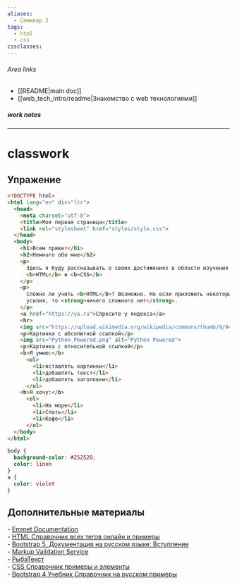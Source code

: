 ```yaml
---
aliases:
  - Семинар 2
tags:
  - html
  - css
cssclasses:
---
```

###### Area links
- [[README|main doc]]
- [[web_tech_intro/readme|Знакомство с web технологиями]]
##### work notes

_______________________________
# classwork

## Упражение 

```html
<!DOCTYPE html>
<html lang="en" dir="ltr">
  <head>
    <meta charset="utf-8">
    <title>Моя первая страница</title>
    <link rel="stylesheet" href="styles/style.css">
  </head>
  <body>
    <h1>Всем привет</h1>
    <h2>Немного обо мне</h2>
    <p>
      Здесь я буду рассказывать о своих достижениях в области изучения
      <b>HTML</b> и <b>CSS</b>
    </p>
    <p>
      Сложно ли учить <b>HTML</b>? Возможно. Но если приложить некоторые
      усилия, то <strong>ничего сложного нет</strong>.
    </p>
    <a href="https://ya.ru">Спросите у яндекса</a>
    <hr>
    <img src="https://upload.wikimedia.org/wikipedia/commons/thumb/9/94/Guido_van_Rossum_OSCON_2006_cropped.png/300px-Guido_van_Rossum_OSCON_2006_cropped.png" alt="Guido_van_Russum">
    <p>Картинка с абсолютной ссылкой</p>
    <img src="Python_Powered.png" alt="Python Powered">
    <p>Картинка с относительной ссылкой</p>
    <b>Я умею:</b>
      <ul>
        <li>вставлять картинки</li>
        <li>добавлять текст</li>
        <li>добавлять заголовки</li>
      </ul>
    <b>Я хочу:</b>
      <ol>
        <li>На море</li>
        <li>Спать</li>
        <li>Кофе</li>
      </ol>
  </body>
</html>
```

```css
body {
  background-color: #252520;
  color: linen
}
a {
  color: violet
}
```
## Дополнительные материалы

- [Emmet Documentation](https://docs.emmet.io/)  
- [HTML Справочник всех тегов онлайн и примеры](https://html5css.ru/tags/default.php)  
- [Bootstrap 5. Документация на русском языке: Вступление](https://bootstrap-4.ru/docs/5.2/getting-started/introduction/)  
- [Markup Validation Service](https://validator.w3.org/)  
- [РыбаТекст](https://fish-text.ru/)  
- [CSS Справочник примеры и элементы](https://html5css.ru/cssref/default.php)  
- [Bootstrap 4 Учебник Справочник на русском примеры](https://html5css.ru/bootstrap4/default.php)